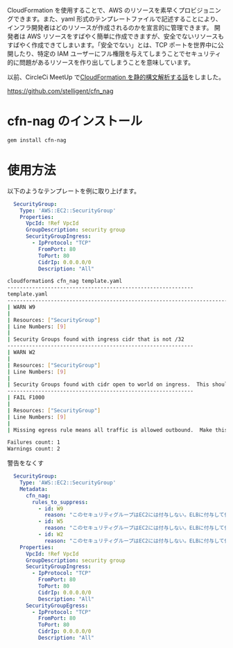 CloudFormation を使用することで、AWS のリソースを素早くプロビジョニングできます。また、yaml 形式のテンプレートファイルで記述することにより、インフラ開発者はどのリソースが作成されるのかを宣言的に管理できます。
開発者は AWS リソースをすばやく簡単に作成できますが、安全でないリソースもすばやく作成できてしまいます。「安全でない」とは、TCP ポートを世界中に公開したり、特定の IAM ユーザーにフル権限を与えてしまうことでセキュリティ的に問題があるリソースを作り出してしまうことを意味しています。

以前、CircleCi MeetUp で[CloudFormation を静的構文解析する話](https://speakerdeck.com/gawa/aws-testing-techniques-and-policy-as-a-code?slide=17)をしました。

https://github.com/stelligent/cfn_nag

# cfn-nag のインストール

```bash
gem install cfn-nag
```

# 使用方法

以下のようなテンプレートを例に取り上げます。

```template.yaml
  SecurityGroup:
    Type: 'AWS::EC2::SecurityGroup'
    Properties:
      VpcId: !Ref VpcId
      GroupDescription: security group
      SecurityGroupIngress:
        - IpProtocol: "TCP"
          FromPort: 80
          ToPort: 80
          CidrIp: 0.0.0.0/0
          Description: "All"
```

```bash
cloudformation$ cfn_nag template.yaml
------------------------------------------------------------
template.yaml
------------------------------------------------------------------------------------------------------------------------
| WARN W9
|
| Resources: ["SecurityGroup"]
| Line Numbers: [9]
|
| Security Groups found with ingress cidr that is not /32
------------------------------------------------------------
| WARN W2
|
| Resources: ["SecurityGroup"]
| Line Numbers: [9]
|
| Security Groups found with cidr open to world on ingress.  This should never be true on instance.  Permissible on ELB
------------------------------------------------------------
| FAIL F1000
|
| Resources: ["SecurityGroup"]
| Line Numbers: [9]
|
| Missing egress rule means all traffic is allowed outbound.  Make this explicit if it is desired configuration

Failures count: 1
Warnings count: 2
```

警告をなくす

```template.yaml
  SecurityGroup:
    Type: 'AWS::EC2::SecurityGroup'
    Metadata:
      cfn_nag:
        rules_to_suppress:
          - id: W9
            reason: "このセキュリティグループはEC2には付与しない。ELBに付与して使用する"
          - id: W5
            reason: "このセキュリティグループはEC2には付与しない。ELBに付与して使用する"
          - id: W2
            reason: "このセキュリティグループはEC2には付与しない。ELBに付与して使用する"
    Properties:
      VpcId: !Ref VpcId
      GroupDescription: security group
      SecurityGroupIngress:
        - IpProtocol: "TCP"
          FromPort: 80
          ToPort: 80
          CidrIp: 0.0.0.0/0
          Description: "All"
      SecurityGroupEgress:
        - IpProtocol: "TCP"
          FromPort: 80
          ToPort: 80
          CidrIp: 0.0.0.0/0
          Description: "All"
```
